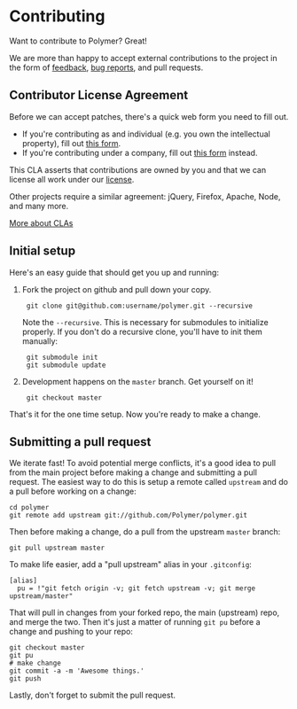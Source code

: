 # Contributing

Want to contribute to Polymer? Great!

We are more than happy to accept external contributions to the project in the form of [feedback](https://groups.google.com/forum/?fromgroups=#!forum/polymer-dev), [bug reports](https://github.com/Polymer/polymer/issues), and pull requests.

## Contributor License Agreement

Before we can accept patches, there's a quick web form you need to fill out.

- If you're contributing as and individual (e.g. you own the intellectual property), fill out [this form](http://code.google.com/legal/individual-cla-v1.0.html).
- If you're contributing under a company, fill out [this form](http://code.google.com/legal/corporate-cla-v1.0.html) instead.

This CLA asserts that contributions are owned by you and that we can license all work under our [license](LICENSE).

Other projects require a similar agreement: jQuery, Firefox, Apache, Node, and many more.

[More about CLAs](https://www.google.com/search?q=Contributor%20License%20Agreement)

## Initial setup

Here's an easy guide that should get you up and running:

1. Fork the project on github and pull down your copy.

        git clone git@github.com:username/polymer.git --recursive

    Note the `--recursive`. This is necessary for submodules to initialize properly. If you don't do a recursive clone, you'll have to init them manually:

        git submodule init
        git submodule update

2. Development happens on the `master` branch. Get yourself on it!

        git checkout master

That's it for the one time setup. Now you're ready to make a change.

## Submitting a pull request

We iterate fast! To avoid potential merge conflicts, it's a good idea to pull from the main project before making a change and submitting a pull request. The easiest way to do this is setup a remote called `upstream` and do a pull before working on a change:

    cd polymer
    git remote add upstream git://github.com/Polymer/polymer.git

Then before making a change, do a pull from the upstream `master` branch:

    git pull upstream master

To make life easier, add a "pull upstream" alias in your `.gitconfig`:

    [alias]
      pu = !"git fetch origin -v; git fetch upstream -v; git merge upstream/master"

That will pull in changes from your forked repo, the main (upstream) repo, and merge the two. Then it's just a matter of running `git pu` before a change and pushing to your repo:

    git checkout master
    git pu
    # make change
    git commit -a -m 'Awesome things.'
    git push

Lastly, don't forget to submit the pull request.
